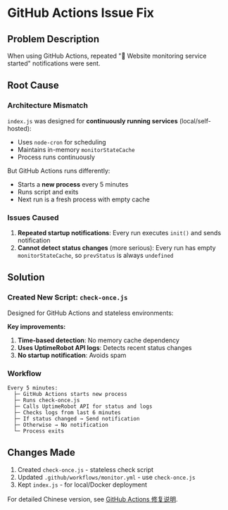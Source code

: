 # GitHub Actions Issue Fix

## Problem Description

When using GitHub Actions, repeated "🚀 Website monitoring service started" notifications were sent.

## Root Cause

### Architecture Mismatch

`index.js` was designed for **continuously running services** (local/self-hosted):
- Uses `node-cron` for scheduling
- Maintains in-memory `monitorStateCache`
- Process runs continuously

But GitHub Actions runs differently:
- Starts a **new process** every 5 minutes
- Runs script and exits
- Next run is a fresh process with empty cache

### Issues Caused

1. **Repeated startup notifications**: Every run executes `init()` and sends notification
2. **Cannot detect status changes** (more serious): Every run has empty `monitorStateCache`, so `prevStatus` is always `undefined`

## Solution

### Created New Script: `check-once.js`

Designed for GitHub Actions and stateless environments:

**Key improvements:**
1. **Time-based detection**: No memory cache dependency
2. **Uses UptimeRobot API logs**: Detects recent status changes
3. **No startup notification**: Avoids spam

### Workflow

```
Every 5 minutes:
  ├─ GitHub Actions starts new process
  ├─ Runs check-once.js
  ├─ Calls UptimeRobot API for status and logs
  ├─ Checks logs from last 6 minutes
  ├─ If status changed → Send notification
  ├─ Otherwise → No notification
  └─ Process exits
```

## Changes Made

1. Created `check-once.js` - stateless check script
2. Updated `.github/workflows/monitor.yml` - use `check-once.js`
3. Kept `index.js` - for local/Docker deployment

For detailed Chinese version, see [GitHub Actions 修复说明](../zh/github-actions-fix.md).

